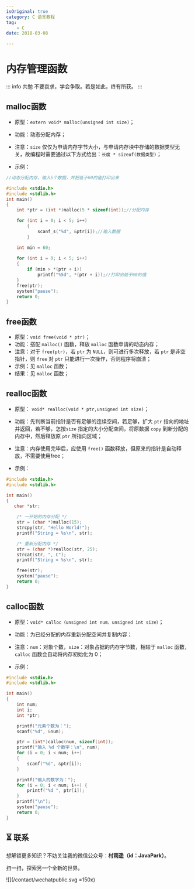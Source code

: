 ```yaml
---
isOriginal: true
category: C 语言教程
tag:
    - C
date: 2018-03-08

---
```


# 内存管理函数

::: info 共勉
不要哀求，学会争取。若是如此，终有所获。
:::

## malloc函数


-  原型：`extern void* malloc(unsigned int size)`；
- 功能：动态分配内存；
- 注意：`size` 仅仅为申请内存字节大小，与申请内存块中存储的数据类型无关，故编程时需要通过以下方式给出：`长度 * sizeof(数据类型)`；


- 示例：


```c
//动态分配内存，输入5个数据，并把低于60的值打印出来

#include <stdio.h>
#include <stdlib.h>
int main()
{
    int *ptr = (int *)malloc(5 * sizeof(int));//分配内存

    for (int i = 0; i < 5; i++)
        {
            scanf_s("%d", &ptr[i]);//输入数据
        }

    int min = 60;
    
    for (int i = 0; i < 5; i++)
    {
        if (min > *(ptr + i))
            printf("%5d", *(ptr + i));//打印出低于60的值
    }
    free(ptr);
    system("pause");
    return 0;
}
```

## free函数

-  原型：`void free(void * ptr)`；
- 功能：搭配 `malloc()` 函数，释放 `malloc` 函数申请的动态内存；
- 注意：对于 `free(ptr)`，若 `ptr` 为 `NULL`，则可进行多次释放，若 `ptr` 是非空指针，则 `free` 对 `ptr` 只能进行一次操作，否则程序将崩溃；
- 示例：见 `malloc` 函数；
- 结果：见 `malloc` 函数；

## realloc函数

-  原型： `void* realloc(void * ptr,unsigned int size)`；
- 功能：先判断当前指针是否有足够的连续空间，若足够，扩大 `ptr` 指向的地址并返回，若不够，怎按`size` 指定的大小分配空间，将原数据 `copy` 到新分配的内存中，然后释放原 `ptr` 所指向区域；
- 注意：内存使用完毕后，应使用 `free()` 函数释放，但原来的指针是自动释放，不需要使用free；


- 示例：


```c
#include <stdio.h>
#include <stdlib.h>

int main()
{
   char *str;

	/* 一开始的内存分配 */
	str = (char *)malloc(15);
	strcpy(str, "Hello World!");
	printf("String = %s\n", str);

	/* 重新分配内存 */
	str = (char *)realloc(str, 25);
	strcat(str, ", C");
	printf("String = %s\n", str);

	free(str);
	system("pause");
	return 0;
}
```

## calloc函数

-  原型：`void* calloc（unsigned int num，unsigned int size）`；
- 功能：为已经分配的内存重新分配空间并复制内容；
- 注意：`num`：对象个数，`size`：对象占据的内存字节数，相较于 `malloc` 函数，`calloc` 函数会自动将内存初始化为 0；


- 示例：


```c
#include <stdio.h>
#include <stdlib.h>

int main()
{
    int num;
	int i;
	int *ptr;

	printf("元素个数为：");
	scanf("%d", &num);

	ptr = (int*)calloc(num, sizeof(int));
	printf("输入 %d 个数字：\n", num);
	for (i = 0; i < num; i++)
	{
		scanf("%d", &ptr[i]);
	}

	printf("输入的数字为：");
	for (i = 0; i < num; i++) {
		printf("%d ", ptr[i]);
	}
	printf("\n");
	system("pause");
	return 0;
}
```



## ⏳ 联系

想解锁更多知识？不妨关注我的微信公众号：**村雨遥（id：JavaPark）**。

扫一扫，探索另一个全新的世界。

![](/contact/wechatpublic.svg =150x)

<Share colorful />

